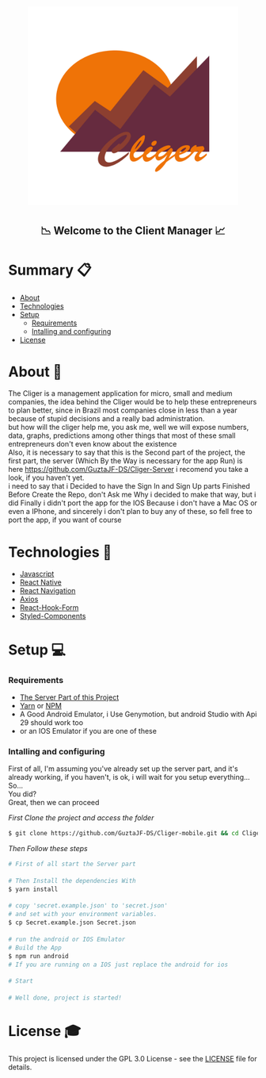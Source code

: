 <h1 align="center"><h1 align="center"><img src="src/assets/Images/CligerBigLogo.png" height="400"></h1></h1>
<h2 align="center">📉 Welcome to the Client Manager 📈</h2>
<!--<h3 align="center"><img src="https://img.shields.io/github/issues/GuztaJF-DS/Cliger"/> <img src="https://img.shields.io/github/stars/GuztaJF-DS/Cliger-Server"/> <img src="https://img.shields.io/github/license/GuztaJF-DS/Cliger-Server"/>  <img src="https://img.shields.io/twitter/url?style=social&url=https%3A%2F%2Ftwitter.com%2FIGotaMellowship"/></h3>
-->

# Summary 📋

<!--ts-->
   * [About](#about)
   * [Technologies](#technologies)
   * [Setup](#setup)
      * [Requirements](#requirements)
      * [Intalling and configuring](#intalling-and-configuring)
   * [License](#license)
<!--te-->

# About 👀

The Cliger is a management application for micro, small and medium companies, the idea behind the Cliger would be to help these entrepreneurs to plan better, since in Brazil most companies close in less than a year because of stupid decisions and a really bad administration.<br>
but how will the cliger help me, you ask me, well we will expose numbers, data, graphs, predictions among other things that most of these small entrepreneurs  don't even know about the existence<br>
Also, it is necessary to say that this is the Second part of the project, the first part, the server (Which By the Way is necessary for the app Run) is here https://github.com/GuztaJF-DS/Cliger-Server i recomend you take a look, if you haven't yet.<br>
i need to say that i Decided to have the Sign In and Sign Up parts Finished Before Create the Repo, don't Ask me Why i decided to make that way, but i did
Finally i didn't port the app for the IOS Because i don't have a Mac OS or even a IPhone, and sincerely i don't plan to buy any of these, so fell free to port the app, if you want of course 

# Technologies 🚀

- [Javascript](https://developer.mozilla.org/en-US/docs/Web/JavaScript)
- [React Native](https://reactnative.dev/)
- [React Navigation](https://reactnavigation.org/)
- [Axios](https://github.com/axios/axios)
- [React-Hook-Form](https://react-hook-form.com/)
- [Styled-Components](https://www.styled-components.com/)

# Setup 💻
### Requirements

- [The Server Part of this Project](https://github.com/GuztaJF-DS/Cliger-Server)
- [Yarn](https://classic.yarnpkg.com/) or [NPM](https://www.npmjs.com/)
- A Good Android Emulator, i Use Genymotion, but android Studio with Api 29 should work too
- or an IOS Emulator if you are one of these

### Intalling and configuring

First of all, I'm assuming you've already set up the server part, and it's already working, if you haven't, is ok, i will wait for you setup everything...
<br>So...<br>You did?<br>Great, then we can proceed 

*First Clone the project and access the folder*

```bash
$ git clone https://github.com/GuztaJF-DS/Cliger-mobile.git && cd Cliger-mobile
```
*Then Follow these steps*

```bash
# First of all start the Server part 

# Then Install the dependencies With
$ yarn install

# copy 'secret.example.json' to 'secret.json'
# and set with your environment variables.
$ cp Secret.example.json Secret.json

# run the android or IOS Emulator
# Build the App
$ npm run android
# If you are running on a IOS just replace the android for ios

# Start 

# Well done, project is started!
```

# License 🎓

This project is licensed under the GPL 3.0 License - see the [LICENSE](LICENSE) file for details.

